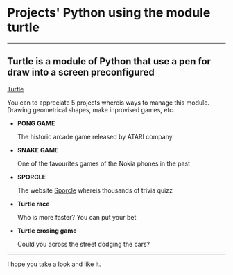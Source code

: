# Projects' Python using the module turtle
---
## Turtle is a module of Python that use a pen for draw into a screen preconfigured 
[Turtle](https://docs.python.org/3/library/turtle.html)

You can to appreciate 5 projects whereis ways to manage this module. Drawing geometrical shapes, make inprovised games, etc. 

* **PONG GAME**  

  The historic arcade game released by ATARI company.
  
* **SNAKE GAME**

  One of the favourites games of the Nokia phones in the past
  
* **SPORCLE**

  The website [Sporcle](https://www.sporcle.com) whereis thousands of trivia quizz
  
* **Turtle race**

  Who is more faster? You can put your bet
  
* **Turtle crosing game**

  Could you across the street dodging the cars?
  
 ---
 
 I hope you take a look and like it.
